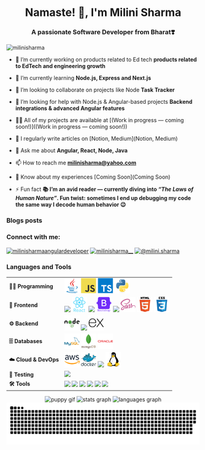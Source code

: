 <h1 align="center">Namaste! 🙏, I'm Milini Sharma</h1>
<h3 align="center">A passionate Software Developer from Bharat❣️</h3>

<p align="left"> <img src="https://komarev.com/ghpvc/?username=milinisharma&label=Profile%20views&color=0e75b6&style=flat" alt="milinisharma" /> </p>

- 🔭 I’m currently working on products related to Ed tech **products related to EdTech and engineering growth**

- 🌱 I’m currently learning **Node.js, Express and Next.js**

- 👯 I’m looking to collaborate on projects like Node **Task Tracker**

- 🤝 I’m looking for help with Node.js & Angular-based projects **Backend integrations & advanced Angular features**

- 👨‍💻 All of my projects are available at [(Work in progress — coming soon!)]((Work in progress — coming soon!))

- 📝 I regularly write articles on [Notion, Medium](Notion, Medium)

- 💬 Ask me about **Angular, React, Node, Java**

- 📫 How to reach me **milinisharma@yahoo.com**

- 📄 Know about my experiences [Coming Soon](Coming Soon)

- ⚡ Fun fact **📚 I’m an avid reader — currently diving into *“The Laws of Human Nature”*. Fun twist: sometimes I end up debugging my code the same way I decode human behavior 😉**

### Blogs posts
<!-- BLOG-POST-LIST:START -->
<!-- BLOG-POST-LIST:END -->

<h3 align="left">Connect with me:</h3>
<p align="left">
<a href="https://linkedin.com/in/milinisharmaangulardeveloper" target="blank"><img align="center" src="https://raw.githubusercontent.com/rahuldkjain/github-profile-readme-generator/master/src/images/icons/Social/linked-in-alt.svg" alt="milinisharmaangulardeveloper" height="30" width="30" /></a>
<a href="https://instagram.com/milinisharma__" target="blank"><img align="center" src="https://raw.githubusercontent.com/rahuldkjain/github-profile-readme-generator/master/src/images/icons/Social/instagram.svg" alt="milinisharma__" height="30" width="30" /></a>
<a href="https://medium.com/@milini.sharma" target="blank"><img align="center" src="https://raw.githubusercontent.com/rahuldkjain/github-profile-readme-generator/master/src/images/icons/Social/medium.svg" alt="@milini.sharma" height="30" width="30" /></a>
</p>

<h3 align="left">Languages and Tools</h3>

| | |
|---|---|
| **👩‍💻 Programming** | <img src="https://raw.githubusercontent.com/devicons/devicon/master/icons/java/java-original.svg" width="40"/> <img src="https://raw.githubusercontent.com/devicons/devicon/master/icons/javascript/javascript-original.svg" width="40"/> <img src="https://raw.githubusercontent.com/devicons/devicon/master/icons/typescript/typescript-original.svg" width="40"/> <img src="https://raw.githubusercontent.com/devicons/devicon/master/icons/python/python-original.svg" width="40"/> |
| **🎨 Frontend** | <img src="https://angular.io/assets/images/logos/angular/angular.svg" width="40"/> <img src="https://raw.githubusercontent.com/devicons/devicon/master/icons/react/react-original-wordmark.svg" width="40"/> <img src="https://cdn.worldvectorlogo.com/logos/nextjs-2.svg" width="40"/> <img src="https://raw.githubusercontent.com/devicons/devicon/master/icons/bootstrap/bootstrap-plain-wordmark.svg" width="40"/> <img src="https://www.vectorlogo.zone/logos/tailwindcss/tailwindcss-icon.svg" width="40"/> <img src="https://raw.githubusercontent.com/devicons/devicon/master/icons/sass/sass-original.svg" width="40"/> <img src="https://raw.githubusercontent.com/devicons/devicon/master/icons/html5/html5-original-wordmark.svg" width="40"/> <img src="https://raw.githubusercontent.com/devicons/devicon/master/icons/css3/css3-original-wordmark.svg" width="40"/> |
| **⚙️ Backend** | <img src="https://raw.githubusercontent.com/devicons/devicon/master/icons/nodejs/nodejs-original-wordmark.svg" width="40"/> <img src="https://www.vectorlogo.zone/logos/springio/springio-icon.svg" width="40"/> <img src="https://raw.githubusercontent.com/devicons/devicon/master/icons/express/express-original.svg" width="40"/> |
| **🗄️ Databases** | <img src="https://raw.githubusercontent.com/devicons/devicon/master/icons/mysql/mysql-original-wordmark.svg" width="40"/> <img src="https://raw.githubusercontent.com/devicons/devicon/master/icons/mongodb/mongodb-original-wordmark.svg" width="40"/> <img src="https://raw.githubusercontent.com/devicons/devicon/master/icons/oracle/oracle-original.svg" width="40"/> |
| **☁️ Cloud & DevOps** | <img src="https://raw.githubusercontent.com/devicons/devicon/master/icons/amazonwebservices/amazonwebservices-original-wordmark.svg" width="40"/> <img src="https://raw.githubusercontent.com/devicons/devicon/master/icons/docker/docker-original-wordmark.svg" width="40"/> <img src="https://www.vectorlogo.zone/logos/gnu_bash/gnu_bash-icon.svg" width="40"/> <img src="https://raw.githubusercontent.com/devicons/devicon/master/icons/linux/linux-original.svg" width="40"/> |
| **🧪 Testing** | <img src="https://www.vectorlogo.zone/logos/jasmine/jasmine-icon.svg" width="40"/> |
| **🛠️ Tools** | <img src="https://www.vectorlogo.zone/logos/git-scm/git-scm-icon.svg" width="40"/> <img src="https://www.vectorlogo.zone/logos/getpostman/getpostman-icon.svg" width="40"/> <img src="https://www.chartjs.org/media/logo-title.svg" width="40"/> <img src="https://cdn.worldvectorlogo.com/logos/arduino-1.svg" width="40"/> <img src="https://www.vectorlogo.zone/logos/figma/figma-icon.svg" width="40"/> <img src="https://www.vectorlogo.zone/logos/firebase/firebase-icon.svg" width="40"/> |


<div align="center">
  <img src="https://media.giphy.com/media/HKl5QYQF5aOdO/giphy.gif" alt="puppy gif" width="150" />
  <img src="https://github-readme-stats.vercel.app/api?username=milinisharma&hide_title=false&hide_rank=false&show_icons=true&include_all_commits=true&count_private=true&disable_animations=false&theme=dracula&locale=en&hide_border=false" height="150" alt="stats graph" />
  <img src="https://github-readme-stats.vercel.app/api/top-langs?username=milinisharma&locale=en&hide_title=false&layout=compact&card_width=320&langs_count=5&theme=dracula&hide_border=false" height="150" alt="languages graph" />
  
</div>


<img src="https://raw.githubusercontent.com/milinisharma/milinisharma/output/github-snake-dark.svg" alt="Snake animation" />

